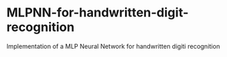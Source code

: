 MLPNN-for-handwritten-digit-recognition
=======================================

Implementation of a MLP Neural Network for handwritten digiti recognition
